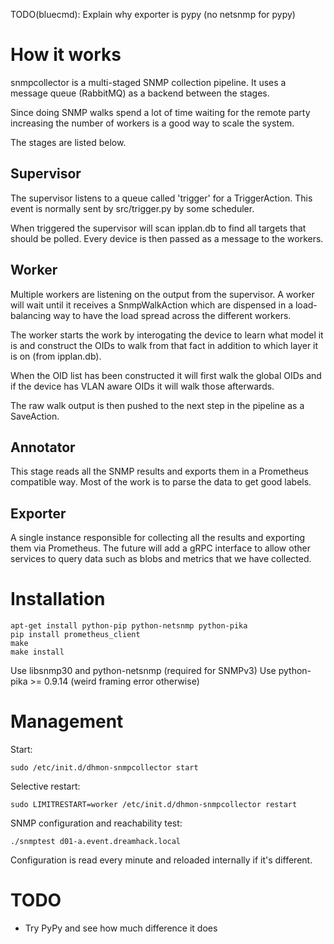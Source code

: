 TODO(bluecmd): Explain why exporter is pypy (no netsnmp for pypy)

# How it works

snmpcollector is a multi-staged SNMP collection pipeline.
It uses a message queue (RabbitMQ) as a backend between the stages.

Since doing SNMP walks spend a lot of time waiting for the remote party
increasing the number of workers is a good way to scale the system.

The stages are listed below.

## Supervisor

The supervisor listens to a queue called 'trigger' for a TriggerAction.
This event is normally sent by src/trigger.py by some scheduler.

When triggered the supervisor will scan ipplan.db to find all
targets that should be polled. Every device is then passed as
a message to the workers.

## Worker

Multiple workers are listening on the output from the supervisor.
A worker will wait until it receives a SnmpWalkAction which are
dispensed in a load-balancing way to have the load spread across the
different workers.

The worker starts the work by interogating the device to learn
what model it is and construct the OIDs to walk from that fact in addition
to which layer it is on (from ipplan.db).

When the OID list has been constructed it will first walk the global
OIDs and if the device has VLAN aware OIDs it will walk those afterwards.

The raw walk output is then pushed to the next step in the pipeline as a
SaveAction.

## Annotator

This stage reads all the SNMP results and exports them in a Prometheus
compatible way. Most of the work is to parse the data to get good labels.

## Exporter

A single instance responsible for collecting all the results and exporting
them via Prometheus. The future will add a gRPC interface to allow other
services to query data such as blobs and metrics that we have collected.

# Installation

    apt-get install python-pip python-netsnmp python-pika
    pip install prometheus_client
    make
    make install

Use libsnmp30 and python-netsnmp (required for SNMPv3)
Use python-pika >= 0.9.14 (weird framing error otherwise)

# Management

Start:

    sudo /etc/init.d/dhmon-snmpcollector start

Selective restart:

    sudo LIMITRESTART=worker /etc/init.d/dhmon-snmpcollector restart

SNMP configuration and reachability test:

    ./snmptest d01-a.event.dreamhack.local

Configuration is read every minute and reloaded internally if it's different.

# TODO

 - Try PyPy and see how much difference it does
